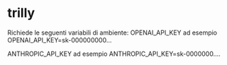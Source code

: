 # trilly

Richiede le seguenti variabili di ambiente:
OPENAI_API_KEY
    ad esempio
    OPENAI_API_KEY=sk-000000000...


ANTHROPIC_API_KEY
    ad esempio
    ANTHROPIC_API_KEY=sk-0000000....